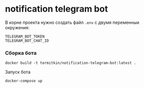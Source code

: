 # notification telegram bot

В корне проекта нужно создать файл `.env` с двумя переменныи окружения:

```
TELEGRAM_BOT_TOKEN
TELEGRAM_BOT_CHAT_ID
```

### Сборка бота

```
docker build -t termitkin/notification-telegram-bot:latest .
```

Запуск бота

```
docker-compose up
```
